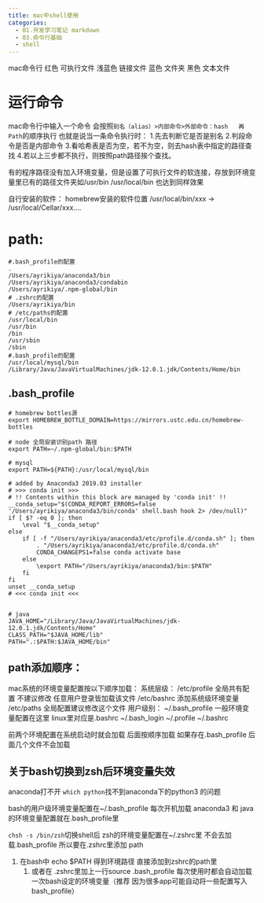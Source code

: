 ```yaml
---
title: mac中shell使用
categories:
  - 01.开发学习笔记 markdown
  - 03.命令行基础
  - shell
---
```

mac命令行
红色 可执行文件
浅蓝色 链接文件
蓝色   文件夹
黑色   文本文件

# 运行命令
mac命令行中输入一个命令 会按照`别名（alias）>内部命令>外部命令：hash   再  Path`的顺序执行
也就是说当一条命令执行时：
1.先去判断它是否是别名
2.判段命令是否是内部命令
3.看哈希表是否为空，若不为空，则去hash表中指定的路径查找
4.若以上三步都不执行，则按照path路径挨个查找。

有的程序路径没有加入环境变量，但是设置了可执行文件的软连接，存放到环境变量里已有的路径文件夹如/usr/bin /usr/local/bin 也达到同样效果


自行安装的软件：
homebrew安装的软件位置
/usr/local/bin/xxx -> /usr/local/Cellar/xxx....

# path:

```
#.bash_profile的配置
.
/Users/ayrikiya/anaconda3/bin 
/Users/ayrikiya/anaconda3/condabin 
/Users/ayrikiya/.npm-global/bin
# .zshrc的配置
/Users/ayrikiya/bin 
# /etc/paths的配置
/usr/local/bin
/usr/bin
/bin
/usr/sbin
/sbin
#.bash_profile的配置
/usr/local/mysql/bin 
/Library/Java/JavaVirtualMachines/jdk-12.0.1.jdk/Contents/Home/bin
```

## .bash_profile

```#
# homebrew bottles源
export HOMEBREW_BOTTLE_DOMAIN=https://mirrors.ustc.edu.cn/homebrew-bottles

# node 全局安装识别path 路径
export PATH=~/.npm-global/bin:$PATH

# mysql
export PATH=${PATH}:/usr/local/mysql/bin

# added by Anaconda3 2019.03 installer
# >>> conda init >>>
# !! Contents within this block are managed by 'conda init' !!
__conda_setup="$(CONDA_REPORT_ERRORS=false '/Users/ayrikiya/anaconda3/bin/conda' shell.bash hook 2> /dev/null)"
if [ $? -eq 0 ]; then
    \eval "$__conda_setup"
else
    if [ -f "/Users/ayrikiya/anaconda3/etc/profile.d/conda.sh" ]; then
        . "/Users/ayrikiya/anaconda3/etc/profile.d/conda.sh"
        CONDA_CHANGEPS1=false conda activate base
    else
        \export PATH="/Users/ayrikiya/anaconda3/bin:$PATH"
    fi
fi
unset __conda_setup
# <<< conda init <<<


# java
JAVA_HOME="/Library/Java/JavaVirtualMachines/jdk-12.0.1.jdk/Contents/Home"
CLASS_PATH="$JAVA_HOME/lib"
PATH=".:$PATH:$JAVA_HOME/bin"
```

## path添加顺序：
mac系统的环境变量配置按以下顺序加载：
系统层级：
/etc/profile    全局共有配置 不建议修改 任意用户登录皆加载该文件
/etc/bashrc     添加系统级环境变量
/etc/paths      全局配置建议修改这个文件
用户级别：
~/.bash_profile  一般环境变量配置在这里 linux里对应是.bashrc
~/.bash_login
~/.profile
~/.bashrc

前两个环境配置在系统启动时就会加载
后面按顺序加载
如果存在.bash_profile 后面几个文件不会加载

## 关于bash切换到zsh后环境变量失效
anaconda打不开 `which python`找不到anaconda下的python3 的问题

bash的用户级环境变量配置在~/.bash_profile 每次开机加载
anaconda3 和 java 的环境变量配置就在.bash_profile里

`chsh -s /bin/zsh`切换shell后
zsh的环境变量配置在~/.zshrc里 不会去加载.bash_profile
所以要在.zshrc里添加 path
1. 在bash中 echo $PATH 得到环境路径 直接添加到zshrc的path里
    1. 或者在 .zshrc里加上一行source .bash_profile 每次使用时都会自动加载一次bash设定的环境变量（推荐 因为很多app可能自动将一些配置写入bash_profile）